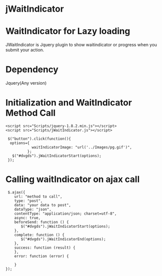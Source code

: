 jWaitIndicator
==============

WaitIndicator for Lazy loading
===============================

JWaitIndicator is Jquery plugin to show waitindicator or progress when you submit your action.

Dependency
===============================
Jquery(Any version)

 
Initialization and WaitIndicator Method Call
===============================
`<script src="Scripts/jquery-1.8.2.min.js"></script>`<br>
`<script src="Scripts/jWaitIndicator.js"></script>`
```
 $("button").click(function(){
  options={
            waitIndicatorImage: "url('../Images/pg.gif')",
          };
   $("#dvgds").jWaitIndicatorStart(options);
 });
 ```
 
Calling waitIndicator on ajax call
===============================
```
 $.ajax({
    url: "method to call",
    type: "post",
    data: "your data to post",
    dataType: "json",
    contentType: "application/json; charset=utf-8",
    async: true,
    beforeSend: function () {
       $("#dvgds").jWaitIndicatorStart(options);
    },
    complete: function () {
       $("#dvgds").jWaitIndicatorEnd(options);
    },
    success: function (result) {
    },
    error: function (error) {

    }
});
```

